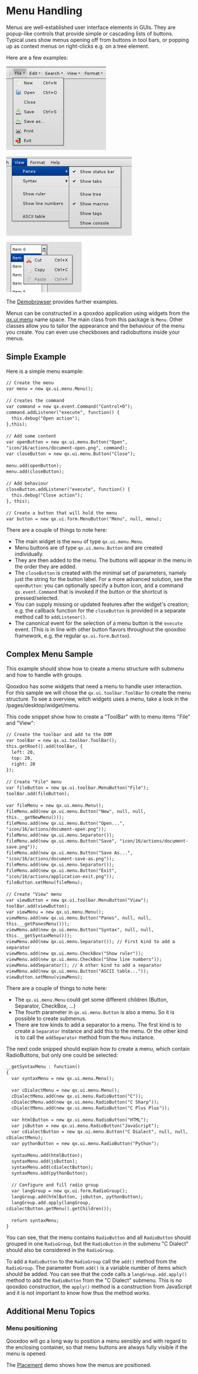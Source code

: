 Menu Handling
=============

Menus are well-established user interface elements in GUIs. They are popup-like controls that provide simple or cascading lists of buttons. Typical uses show menus opening off from buttons in tool bars, or popping up as context menus on right-clicks e.g. on a tree element.

Here are a few examples:

![file_menu.png](menus/file_menu.png)

![complex_menu.png](menus/complex_menu.png)

![context_menu.png](menus/context_menu.png)

The [Demobrowser](apps://demobrowser/#widget~Menu.html) provides further examples.

Menus can be constructed in a qooxdoo application using widgets from the [qx.ui.menu](apps://apiviewer/#qx.ui.menu) name space. The main class from this package is `Menu`. Other classes allow you to tailor the appearance and the behaviour of the menu you create. You can even use checkboxes and radiobuttons inside your menus.

Simple Example
--------------

Here is a simple menu example:

    // Create the menu
    var menu = new qx.ui.menu.Menu();

    // Creates the command
    var command = new qx.event.Command("Control+O");
    command.addListener("execute", function() {
      this.debug("Open action");
    },this);

    // Add some content
    var openButton = new qx.ui.menu.Button("Open", "icon/16/actions/document-open.png", command);
    var closeButton = new qx.ui.menu.Button("Close");

    menu.add(openButton);
    menu.add(closeButton);

    // Add behaviour
    closeButton.addListener("execute", function() {
      this.debug("Close action");
    }, this);

    // Create a button that will hold the menu
    var button = new qx.ui.form.MenuButton("Menu", null, menu);

There are a couple of things to note here:

-   The main widget is the `menu` of type `qx.ui.menu.Menu`.
-   Menu buttons are of type `qx.ui.menu.Button` and are created individually.
-   They are then added to the menu. The buttons will appear in the menu in the order they are added.
-   The `closeButton` is created with the minimal set of parameters, namely just the string for the button label. For a more advanced solution, see the `openButton`: you can optionally specify a button icon, and a command `qx.event.Command` that is invoked if the button or the shortcut is pressed/selected.
-   You can supply missing or updated features after the widget's creation; e.g. the callback function for the `closeButton` is provided in a separate method call to `addListener()`.
-   The canonical event for the selection of a menu button is the `execute` event. (This is in line with other button flavors throughout the qooxdoo framework, e.g. the regular `qx.ui.form.Button`).

Complex Menu Sample
-------------------

This example should show how to create a menu structure with submenu and how to handle with groups.

Qooxdoo has some widgets that need a menu to handle user interaction. For this sample we will chose the `qx.ui.toolbar.ToolBar` to create the menu structure. To see a overview, witch widgets uses a menu, take a look in the /pages/desktop/widget/menu.

This code snippet show how to create a "ToolBar" with to menu items "File" and "View":

    // Create the toolbar and add to the DOM
    var toolBar = new qx.ui.toolbar.ToolBar();
    this.getRoot().add(toolBar, {
      left: 20,
      top: 20,
      right: 20
    });

    // Create "File" menu
    var fileButton = new qx.ui.toolbar.MenuButton("File");
    toolBar.add(fileButton);

    var fileMenu = new qx.ui.menu.Menu();
    fileMenu.add(new qx.ui.menu.Button("New", null, null, this.__getNewMenu()));
    fileMenu.add(new qx.ui.menu.Button("Open...", "icon/16/actions/document-open.png"));
    fileMenu.add(new qx.ui.menu.Separator());
    fileMenu.add(new qx.ui.menu.Button("Save", "icon/16/actions/document-save.png"));
    fileMenu.add(new qx.ui.menu.Button("Save As...", "icon/16/actions/document-save-as.png"));
    fileMenu.add(new qx.ui.menu.Separator());
    fileMenu.add(new qx.ui.menu.Button("Exit", "icon/16/actions/application-exit.png"));
    fileButton.setMenu(fileMenu);

    // Create "View" menu
    var viewButton = new qx.ui.toolbar.MenuButton("View");
    toolBar.add(viewButton);
    var viewMenu = new qx.ui.menu.Menu();
    viewMenu.add(new qx.ui.menu.Button("Panes", null, null, this.__getPanesMenu()));
    viewMenu.add(new qx.ui.menu.Button("Syntax", null, null, this.__getSyntaxMenu()));
    viewMenu.add(new qx.ui.menu.Separator()); // First kind to add a separator
    viewMenu.add(new qx.ui.menu.CheckBox("Show ruler"));
    viewMenu.add(new qx.ui.menu.CheckBox("Show line numbers"));
    viewMenu.addSeparator(); // A other kind to add a separator
    viewMenu.add(new qx.ui.menu.Button("ASCII table..."));
    viewButton.setMenu(viewMenu);

There are a couple of things to note here:
-   The `qx.ui.menu.Menu` could get some different children (Button, Separator, CheckBox, ...)
-   The fourth parameter in `qx.ui.menu.Button` is also a menu. So it is possible to create submenus.
-   There are tow kinds to add a separator to a menu. The first kind is to create a `Separator` instance and add this to the menu. Or the other kind is to call the `addSeparator` method from the `Menu` instance.

The next code snipped should explain how to create a menu, which contain RadioButtons, but only one could be selected:

    __getSyntaxMenu : function()
    {
      var syntaxMenu = new qx.ui.menu.Menu();

      var cDialectMenu = new qx.ui.menu.Menu();
      cDialectMenu.add(new qx.ui.menu.RadioButton("C"));
      cDialectMenu.add(new qx.ui.menu.RadioButton("C Sharp"));
      cDialectMenu.add(new qx.ui.menu.RadioButton("C Plus Plus"));

      var htmlButton = new qx.ui.menu.RadioButton("HTML");
      var jsButton = new qx.ui.menu.RadioButton("JavaScript");
      var cdialectButton = new qx.ui.menu.Button("C Dialect", null, null, cDialectMenu);
      var pythonButton = new qx.ui.menu.RadioButton("Python");

      syntaxMenu.add(htmlButton);
      syntaxMenu.add(jsButton);
      syntaxMenu.add(cdialectButton);
      syntaxMenu.add(pythonButton);

      // Configure and fill radio group
      var langGroup = new qx.ui.form.RadioGroup();
      langGroup.add(htmlButton, jsButton, pythonButton);
      langGroup.add.apply(langGroup, cdialectButton.getMenu().getChildren());

      return syntaxMenu;
    }

You can see, that the menu contains `RadioButton` and all `RadioButton` should grouped in one `RadioGroup`, but the `RadioButton` in the submenu "C Dialect" should also be considered in the `RadioGroup`.

To add a `RadioButton` to the `RadioGroup` call the `add()` method from the `RadioGroup`. The parameter from `add()` is a variable number of items which should be added. You can see that the code calls a `langGroup.add.apply()` method to add the `RadioButton` from the "C Dialect" submenu. This is no qooxdoo construction, the `apply()` method is a construction from JavaScript and it is not important to know how thus the method works.

Additional Menu Topics
----------------------

### Menu positioning

Qooxdoo will go a long way to position a menu sensibly and with regard to the enclosing container, so that menu buttons are always fully visible if the menu is opened.

The [Placement](apps://demobrowser/#ui~Placement.html) demo shows how the menus are positioned.
